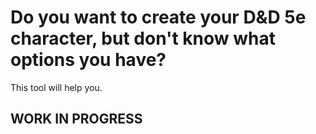 # Do you want to create your D&D 5e character, but don't know what options you have?

This tool will help you.

## WORK IN PROGRESS
